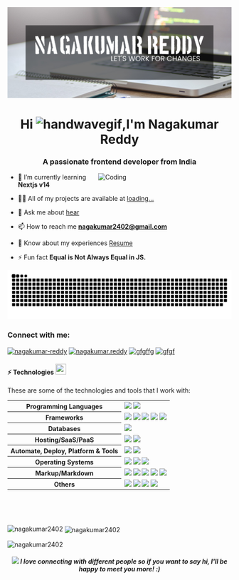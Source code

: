 [![MasterHead](assets/NAGA.jpg)](https://www.google.com/)

<h1 align="center">Hi <img alt="handwavegif" src="https://user-images.githubusercontent.com/39513876/112366216-8cfe7400-8cfe-11eb-8116-7d3dbae20e97.gif" width='30'/>,I'm Nagakumar Reddy</h1>

<h3 align="center">A passionate frontend developer from India</h3>
<img align="right" alt="Coding" width="300" max-width="300" src="https://i.pinimg.com/originals/7c/e9/e3/7ce9e34927261d3b035090cac779fec5.gif">

- 🌱 I’m currently learning **Nextjs v14** 

- 👨‍💻 All of my projects are available at [loading...](https://my-portfolio-4ot7v5rpv-nagakumar2402.vercel.app/)

- 💬 Ask me about [hear](https://github.com/Nagakumar2402/Nagakumar2402/issues/1#issue-2039084642)

- 📫 How to reach me **nagakumar2402@gmail.com**

- 📄 Know about my experiences [Resume](https://docs.google.com/document/d/1lRDPbomttlw9BlF8Jcdqwhim4NYYVgBQ/edit?usp=sharing&ouid=107343406395204275741&rtpof=true&sd=true)

- ⚡ Fun fact **Equal is Not Always Equal in JS.**

<div align="center">
  
  <!-- Snake Code Contribution Map  -->
  <picture>
    <source media="(prefers-color-scheme: dark)" srcset="assets/profile-snake-contrib/github-contribution-grid-snake-dark.svg" />
    <source media="(prefers-color-scheme: light)" srcset="assets/profile-snake-contrib/github-contribution-grid-snake.svg" />
    <img alt="github-snake" src="assets/profile-snake-contrib/github-contribution-grid-snake-dark.svg" />
  </picture>

</div>
<h3 align="left">Connect with me:</h3>
<p align="left">
<a href="https://linkedin.com/in/nagakumar-reddy-25a4633a/" target="blank"><img align="center" src="https://raw.githubusercontent.com/rahuldkjain/github-profile-readme-generator/master/src/images/icons/Social/linked-in-alt.svg" alt="nagakumar-reddy" height="30" width="40" /></a>
<a href="https://fb.com/nagakumar.reddy" target="blank"><img align="center" src="https://raw.githubusercontent.com/rahuldkjain/github-profile-readme-generator/master/src/images/icons/Social/facebook.svg" alt="nagakumar.reddy" height="30" width="40" /></a>
<a href="https://instagram.com/nagakumar_reddy" target="blank"><img align="center" src="https://raw.githubusercontent.com/rahuldkjain/github-profile-readme-generator/master/src/images/icons/Social/instagram.svg" alt="gfgffg" height="30" width="40" /></a>
<a href="https://www.youtube.com/c/gfgf" target="blank"><img align="center" src="https://raw.githubusercontent.com/rahuldkjain/github-profile-readme-generator/master/src/images/icons/Social/youtube.svg" alt="gfgf" height="30" width="40" /></a>
</p>

#### ⚡ Technologies <img style="margin-bottom:-10px "  src = "https://media2.giphy.com/media/QssGEmpkyEOhBCb7e1/giphy.gif?cid=ecf05e47a0n3gi1bfqntqmob8g9aid1oyj2wr3ds3mg700bl&rid=giphy.gif" width = 24px height=24px>

These are some of the technologies and tools that I work with:

<table style="width:100%">
 <tr>
    <th>Programming Languages</th>
    <td> 
      <img src="https://img.shields.io/badge/-JavaScript-black?style=flat-square&logo=javascript" />
      <img src="https://img.shields.io/badge/-Nodejs-339933?style=flat-square&logo=Node.js&logoColor=white" />   
   </td>
  </tr>
  <tr>
    <th>Frameworks</th>
    <td>
      <img src="https://img.shields.io/badge/-Express.js-000000?style=flat-square&logo=express&logoColor=white" />
      <img src="https://img.shields.io/badge/-Nextjs-010409?style=flat-square&logo=Next.js" />
      <img src="https://img.shields.io/badge/-React.js-black?style=flat-square&logo=react&logoColor=Crayola" />
       <img src="https://img.shields.io/badge/-React Native-black?style=flat-square&logo=react&logoColor=Crayola" />
      <img src="https://img.shields.io/badge/-redux-black?style=flat-square&logo=redux&logoColor=violet" />
    </td>
  </tr>
  <tr>
    <th>Databases</th>
    <td>
      <img src="https://img.shields.io/badge/-MongoDB-black?style=flat-square&logo=mongodb" />
    </td>
  </tr>
  <tr>
    <th>Hosting/SaaS/PaaS</th>
    <td>
      <img src="https://img.shields.io/badge/Firebase-FFCA28?style=flat-square&logo=firebase&logoColor=white" />
      <img src="https://img.shields.io/badge/heroku%20-%23430098.svg?&style=flat-square&logo=heroku&logoColor=white" />
    </td>
  </tr>
  <tr>
    <th>Automate, Deploy, Platform & Tools</th>
    <td>
      <img src="https://img.shields.io/badge/-Git-black?style=flat-square&logo=git" /> 
      <img src="https://img.shields.io/badge/-GitHub-181717?style=flat-square&logo=github" />
    </td>
  </tr>
  <tr>
    <th>Operating Systems</th>
    <td>
      <img src="https://img.shields.io/badge/Linux-FCC624?style=flat-square&logo=linux&logoColor=black" />
      <img src="https://img.shields.io/badge/Windows-0078D6?style=flat-square&logo=windows&logoColor=white" />
      <img src="https://img.shields.io/badge/mac%20os-000000.svg?&style=flat-square&logo=apple&logoColor=white" />
    </td>
  </tr>
  <tr>
    <th>Markup/Markdown</th>
    <td>
      <img src="https://img.shields.io/badge/-HTML5-E34F26?style=flat-square&logo=html5&logoColor=white" />
      <img src="https://img.shields.io/badge/Markdown-%23000000.svg?&style=flat-square&logo=markdown&logoColor=white" />
      <img src="https://img.shields.io/badge/-CSS3-1572B6?style=flat-square&logo=css3" />
      <img src="https://img.shields.io/badge/-Sass-010409?style=flat-square&logo=sass&logoColor=white" />
      <img src="https://img.shields.io/badge/-Tailwind-010409?style=flat-square&logo=tailwindcss" />
    </td>
  </tr>
  <tr>
    <th>Others</th>
    <td>
      <img src="https://img.shields.io/badge/-RaspberryPi-C51A4A?style=flat-square&logo=raspberry-pi&logoColor=white" />
      <img src="https://img.shields.io/badge/-Vite-010409?style=flat-square&logo=vite" />
      <img src="https://img.shields.io/badge/-NPM-010409?style=flat-square&logo=npm" />
      <img src="https://img.shields.io/badge/-Arduino-00979D?style=flat-square&logo=Arduino&logoColor=white" />
    </td>
  </tr>
  
</table>

<br>
<br>
<br>

<div align="left">
<p><img align="left" src="https://github-readme-stats.vercel.app/api/top-langs?username=nagakumar2402&show_icons=true&locale=en&layout=compact" alt="nagakumar2402" /></p>

<p>&nbsp;<img align="center" src="https://github-readme-stats.vercel.app/api?username=nagakumar2402&show_icons=true&locale=en" alt="nagakumar2402" /></p>

<p><img align="center" src="https://github-readme-streak-stats.herokuapp.com/?user=nagakumar2402&" alt="nagakumar2402" /></p>
</div>

<h5 align="center"> <img src="https://media.giphy.com/media/LnQjpWaON8nhr21vNW/giphy.gif" width="60" > <em><b>I love connecting with different people</b> so if you want to say <b>hi, I'll be happy to meet you more!</b> :)</em> </h5>
